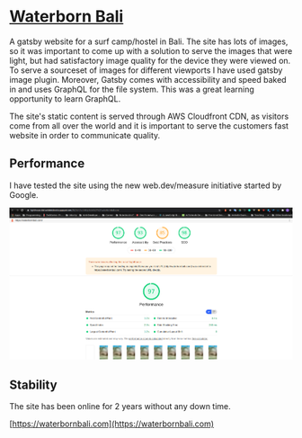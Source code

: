 # [Waterborn Bali](https://waterbornbali.com)

A gatsby website for a surf camp/hostel in Bali. The site has lots of images, so it was important to come up with a solution to serve the images that were light, but had satisfactory image quality for the device they were viewed on. To serve a sourceset of images for different viewports I have used gatsby image plugin. Moreover, Gatsby comes with accessibility and speed baked in and uses GraphQL for the file system. This was a great learning opportunity to learn GraphQL.

The site's static content is served through AWS Cloudfront CDN, as visitors come from all over the world and it is important to serve the customers fast website in order to communicate quality.


## Performance

I have tested the site using the new web.dev/measure initiative started by Google. 

![Lighthouse Metrics](./lighthouse.png)


## Stability

The site has been online for 2 years without any down time.


[https://waterbornbali.com](https://waterbornbali.com)
